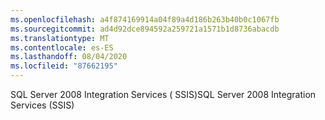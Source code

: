 ```yaml
---
ms.openlocfilehash: a4f874169914a04f89a4d186b263b40b0c1067fb
ms.sourcegitcommit: ad4d92dce894592a259721a1571b1d8736abacdb
ms.translationtype: MT
ms.contentlocale: es-ES
ms.lasthandoff: 08/04/2020
ms.locfileid: "87662195"
---
```

<span data-ttu-id="e558b-101">SQL Server 2008 Integration Services \( SSIS\)</span><span class="sxs-lookup"><span data-stu-id="e558b-101">SQL Server 2008 Integration Services \(SSIS\)</span></span>
